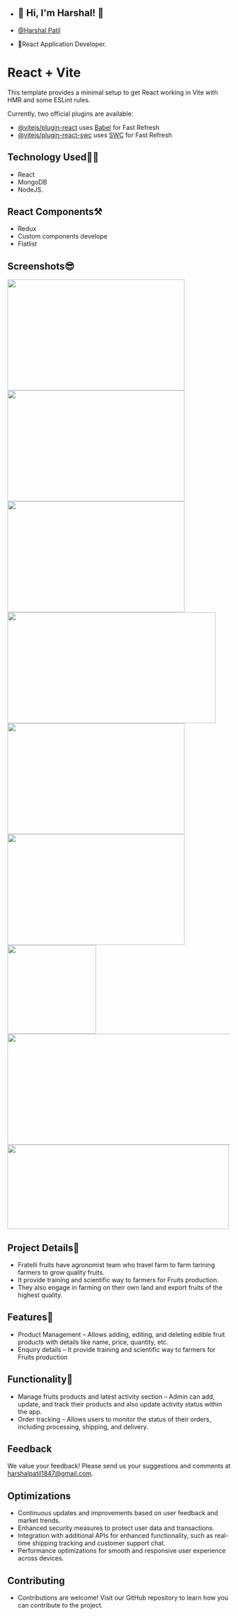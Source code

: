 - ## 🔗 Hi, I'm Harshal! 👋

- [@Harshal Patil](https://github.com/GitHarshalPatil)

- 🚀React Application Developer.

# React + Vite

This template provides a minimal setup to get React working in Vite with HMR and some ESLint rules.

Currently, two official plugins are available:

- [@vitejs/plugin-react](https://github.com/vitejs/vite-plugin-react/blob/main/packages/plugin-react/README.md) uses [Babel](https://babeljs.io/) for Fast Refresh
- [@vitejs/plugin-react-swc](https://github.com/vitejs/vite-plugin-react-swc) uses [SWC](https://swc.rs/) for Fast Refresh

## Technology Used🧑‍💻

- React
- MongoDB
- NodeJS.

## React Components⚒
- Redux
- Custom components develope
- Flatlist

## Screenshots😎

<img src="https://github.com/user-attachments/assets/f2b47c20-03df-437b-bd0e-2596df65be69" width="400" height="250" />
<img src="https://github.com/user-attachments/assets/2f1ae285-d3f9-4446-9be2-4bb759baa397" width="400" height="250" /> <img src="https://github.com/user-attachments/assets/c4a10ac8-501e-4855-83bc-5973562cd082" width="400" height="250" /> <img src="https://github.com/user-attachments/assets/d5788648-4589-47a1-a9d1-b17ed1466477" width="470" height="250" /> <img src="https://github.com/user-attachments/assets/46d069e0-4080-4dda-896e-3d0c6ce14dc7" width="400" height="250" /> 
<img src="https://github.com/user-attachments/assets/c95e8bad-4c93-4dd2-8335-d3072f1a7c73" width="400" height="250" />
<img src="https://github.com/user-attachments/assets/3f8bf424-6598-4b0a-a6ef-abaa37b78266" width="200" /><img src="https://github.com/user-attachments/assets/769088e0-0dd4-4f67-a365-b455aba221db" width="520" height="250" />
<img src="https://github.com/user-attachments/assets/9129f6d5-907c-49b6-90b7-169227159471" width="500" height="190" />

 

## Project Details📝
- Fratelli fruits have agronomist team who travel farm to farm tarining farmers to grow quality fruits.
- It provide training and scientific way to farmers for Fruits production.
- They also engage in farming on their own land and export fruits of the highest quality.
## Features📓
<!-- - User Authentication – Utilizes Firebase phone authentication for secure user login. -->
- Product Management – Allows adding, editing, and deleting edible fruit products with details like name, price, quantity, etc.
- Enquiry details – It provide training and scientific way to farmers for Fruits production
<!-- - Payment Integration – Integrates with payment gateways to facilitate secure online payments. -->

## Functionality📝
- Manage fruits products and latest activity section – Admin can add, update, and track their products and also update activity status within the app.
- Order tracking – Allows users to monitor the status of their orders, including processing, shipping, and delivery.
<!-- - Customer management – Provides tools for managing customer information, preferences, and purchase history. -->
<!-- - Sales analytics – Includes built-in analytics for monitoring sales performance, trends, and profitability. -->
<!-- - Integration with payment gateways – Enables secure online payments for orders through integrated payment gateways. -->

## Feedback
We value your feedback! Please send us your suggestions and comments at harshalpatil1847@gmail.com.

## Optimizations
- Continuous updates and improvements based on user feedback and market trends.
- Enhanced security measures to protect user data and transactions.
- Integration with additional APIs for enhanced functionality, such as real-time shipping tracking and customer support chat.
- Performance optimizations for smooth and responsive user experience across devices.
## Contributing
- Contributions are welcome! Visit our GitHub repository to learn how you can contribute to the project.
